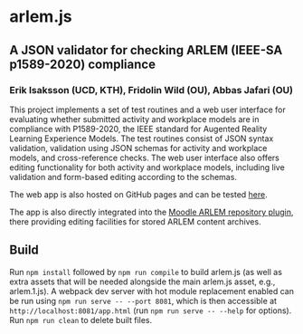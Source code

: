 # arlem.js
## A JSON validator for checking ARLEM (IEEE-SA p1589-2020) compliance

### Erik Isaksson (UCD, KTH), Fridolin Wild (OU), Abbas Jafari (OU)

This project implements a set of test routines and a web user interface for evaluating whether submitted activity and workplace models are in compliance with P1589-2020, the IEEE standard for Augented Reality Learning Experience Models. The test routines consist of JSON syntax validation, validation using JSON schemas for activity and workplace models, and cross-reference checks. The web user interface also offers editing functionality for both activity and workplace models, including live validation and form-based editing according to the schemas.

The web app is also hosted on GitHub pages and can be tested [here](https://openarlem.github.io/arlem.js/app.html).

The app is also directly integrated into the [Moodle ARLEM repository plugin](https://github.com/ARETEedu/moodle-ARLEM_repository), there providing editing facilities for stored ARLEM content archives.

## Build

Run `npm install` followed by `npm run compile` to build arlem.js (as well as extra assets that will be needed alongside the main arlem.js asset, e.g., arlem.1.js). A webpack dev server with hot module replacement enabled can be run using `npm run serve -- --port 8081`, which is then accessible at `http://localhost:8081/app.html` (run `npm run serve -- --help` for options). Run `npm run clean` to delete built files.
